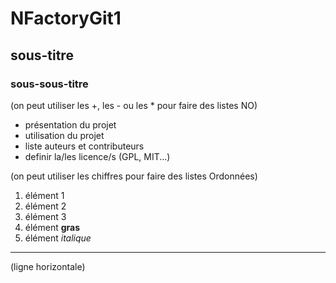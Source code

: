 # NFactoryGit1
## sous-titre
### sous-sous-titre

(on peut utiliser les +, les - ou les * pour faire des listes NO)
  - présentation du projet
  - utilisation du projet
  - liste auteurs et contributeurs
  - definir la/les licence/s (GPL, MIT...)
  
(on peut utiliser les chiffres pour faire des listes Ordonnées)
  1. élément 1
  2. élément 2
  3. élément 3
  4. élément **gras**
  5. élément *italique*
  
  ---
  (ligne horizontale)
  
  
